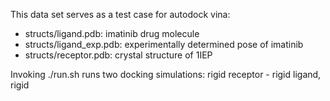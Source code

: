 This data set serves as a test case for autodock vina:

- structs/ligand.pdb: imatinib drug molecule
- structs/ligand_exp.pdb: experimentally determined pose of imatinib
- structs/receptor.pdb: crystal structure of 1IEP

Invoking ./run.sh runs two docking simulations: rigid receptor - rigid ligand, rigid 
